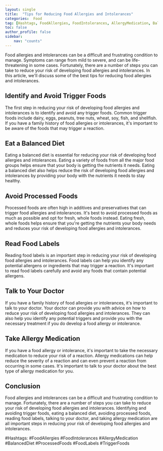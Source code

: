 ```yaml
---
layout: single
title:  "Tips for Reducing Food Allergies and Intolerances"
categories:  Food
tag: [Hashtags, FoodAllergies, FoodIntolerances, AllergyMedication, BalancedDiet, ProcessedFoods, FoodLabels, TriggerFoods, ]
toc: false
author_profile: false
sidebar:
    nav: "counts"
---
```

    
Food allergies and intolerances can be a difficult and frustrating condition to manage. Symptoms can range from mild to severe, and can be life-threatening in some cases. Fortunately, there are a number of steps you can take to reduce your risk of developing food allergies and intolerances. In this article, we'll discuss some of the best tips for reducing food allergies and intolerances.

## Identify and Avoid Trigger Foods

The first step in reducing your risk of developing food allergies and intolerances is to identify and avoid any trigger foods. Common trigger foods include dairy, eggs, peanuts, tree nuts, wheat, soy, fish, and shellfish. If you have a family history of food allergies or intolerances, it's important to be aware of the foods that may trigger a reaction.

## Eat a Balanced Diet

Eating a balanced diet is essential for reducing your risk of developing food allergies and intolerances. Eating a variety of foods from all the major food groups helps ensure that your body is getting the nutrients it needs. Eating a balanced diet also helps reduce the risk of developing food allergies and intolerances by providing your body with the nutrients it needs to stay healthy.

## Avoid Processed Foods

Processed foods are often high in additives and preservatives that can trigger food allergies and intolerances. It's best to avoid processed foods as much as possible and opt for fresh, whole foods instead. Eating fresh, whole foods helps ensure that you're getting the nutrients your body needs and reduces your risk of developing food allergies and intolerances.

## Read Food Labels

Reading food labels is an important step in reducing your risk of developing food allergies and intolerances. Food labels can help you identify any potential allergens or ingredients that may trigger a reaction. It's important to read food labels carefully and avoid any foods that contain potential allergens.

## Talk to Your Doctor

If you have a family history of food allergies or intolerances, it's important to talk to your doctor. Your doctor can provide you with advice on how to reduce your risk of developing food allergies and intolerances. They can also help you identify any potential triggers and provide you with the necessary treatment if you do develop a food allergy or intolerance.

## Take Allergy Medication

If you have a food allergy or intolerance, it's important to take the necessary medication to reduce your risk of a reaction. Allergy medications can help reduce the severity of a reaction and can even prevent a reaction from occurring in some cases. It's important to talk to your doctor about the best type of allergy medication for you.

## Conclusion

Food allergies and intolerances can be a difficult and frustrating condition to manage. Fortunately, there are a number of steps you can take to reduce your risk of developing food allergies and intolerances. Identifying and avoiding trigger foods, eating a balanced diet, avoiding processed foods, reading food labels, talking to your doctor, and taking allergy medication are all important steps in reducing your risk of developing food allergies and intolerances. 

#Hashtags:
#FoodAllergies #FoodIntolerances #AllergyMedication #BalancedDiet #ProcessedFoods #FoodLabels #TriggerFoods
